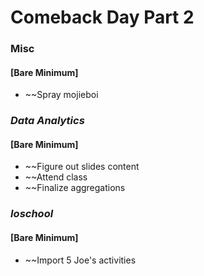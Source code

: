# Comeback Day Part 2

### Misc
#### [Bare Minimum]
* ~~Spray mojieboi

### *Data Analytics*
#### [Bare Minimum]
* ~~Figure out slides content
* ~~Attend class
* ~~Finalize aggregations
### *Ioschool*
#### [Bare Minimum]
* ~~Import 5 Joe's activities
